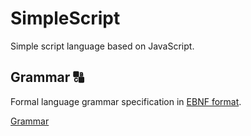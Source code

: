 # SimpleScript
Simple script language based on JavaScript.

## Grammar :capital_abcd:
Formal language grammar specification in [EBNF format](https://en.wikipedia.org/wiki/Extended_Backus%E2%80%93Naur_form).

[Grammar](SimpleScript.ebnf)
